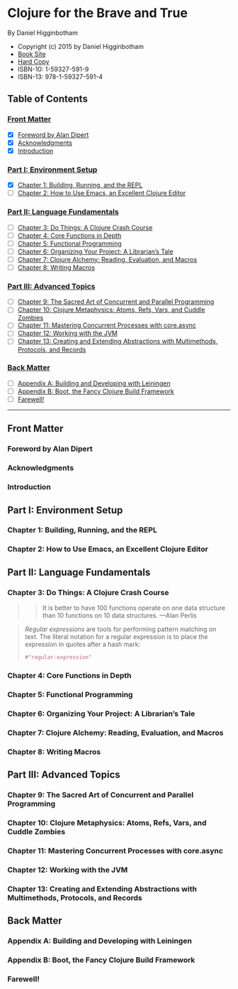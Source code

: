 # Clojure for the Brave and True

By Daniel Higginbotham

- Copyright (c) 2015 by Daniel Higginbotham
- [Book Site][1]
- [Hard Copy][2]
- ISBN-10: 1-59327-591-9
- ISBN-13: 978-1-59327-591-4

[1]: https://www.braveclojure.com/
[2]: https://nostarch.com/clojure

## Table of Contents

### [Front Matter](#front-matter-1)

* [X] [Foreword by Alan Dipert](#foreword-by-alan-dipert)
* [X] [Acknowledgments](#acknowledgments)
* [X] [Introduction](#introduction)

### [Part I: Environment Setup](#part-i-environment-setup-1)

* [X] [Chapter 1: Building, Running, and the REPL](#chapter-1-building-running-and-the-repl)
* [ ] [Chapter 2: How to Use Emacs, an Excellent Clojure Editor](#chapter-2-how-to-use-emacs-an-excellent-clojure-editor)

### [Part II: Language Fundamentals](#part-ii-language-fundamentals-1)

* [ ] [Chapter 3: Do Things: A Clojure Crash Course](#chapter-3-do-things-a-clojure-crash-course)
* [ ] [Chapter 4: Core Functions in Depth](#chapter-4-core-functions-in-depth)
* [ ] [Chapter 5: Functional Programming](#chapter-5-functional-programming)
* [ ] [Chapter 6: Organizing Your Project: A Librarian’s Tale](#chapter-6-organizing-your-project-a-librarians-tale)
* [ ] [Chapter 7: Clojure Alchemy: Reading, Evaluation, and Macros](#chapter-7-clojure-alchemy-reading-evaluation-and-macros)
* [ ] [Chapter 8: Writing Macros](#chapter-8-writing-macros)

### [Part III: Advanced Topics](#part-iii-advanced-topics-1)

* [ ] [Chapter 9: The Sacred Art of Concurrent and Parallel Programming](#chapter-9-the-sacred-art-of-concurrent-and-parallel-programming)
* [ ] [Chapter 10: Clojure Metaphysics: Atoms, Refs, Vars, and Cuddle Zombies](#chapter-10-clojure-metaphysics-atoms-refs-vars-and-cuddle-zombies)
* [ ] [Chapter 11: Mastering Concurrent Processes with core.async](#chapter-11-mastering-concurrent-processes-with-core-async)
* [ ] [Chapter 12: Working with the JVM](#chapter-12-working-with-the-jvm)
* [ ] [Chapter 13: Creating and Extending Abstractions with Multimethods, Protocols, and Records](#chapter-13-creating-and-extending-abstractions-with-multimethods-protocols-and-records)

### [Back Matter](#back-matter-1)

* [ ] [Appendix A: Building and Developing with Leiningen](#appendix-a-building-and-developing-with-leiningen)
* [ ] [Appendix B: Boot, the Fancy Clojure Build Framework](#appendix-b-boot-the-fancy-clojure-build-framework)
* [ ] [Farewell!](#farewell)

-----

## Front Matter

### Foreword by Alan Dipert

### Acknowledgments

### Introduction

## Part I: Environment Setup

### Chapter 1: Building, Running, and the REPL

### Chapter 2: How to Use Emacs, an Excellent Clojure Editor

## Part II: Language Fundamentals

### Chapter 3: Do Things: A Clojure Crash Course

> > It is better to have 100 functions operate on one data structure
> > than 10 functions on 10 data structures.
> > —Alan Perlis

> <em>Regular expressions</em> are tools for performing pattern matching on
> text. The literal notation for a regular expression is to place the
> expression in quotes after a hash mark:
>
> ```clojure
> #"regular-expression"
> ```

### Chapter 4: Core Functions in Depth

### Chapter 5: Functional Programming

### Chapter 6: Organizing Your Project: A Librarian’s Tale

### Chapter 7: Clojure Alchemy: Reading, Evaluation, and Macros

### Chapter 8: Writing Macros

## Part III: Advanced Topics

### Chapter 9: The Sacred Art of Concurrent and Parallel Programming

### Chapter 10: Clojure Metaphysics: Atoms, Refs, Vars, and Cuddle Zombies

### Chapter 11: Mastering Concurrent Processes with core.async

### Chapter 12: Working with the JVM

### Chapter 13: Creating and Extending Abstractions with Multimethods, Protocols, and Records

## Back Matter

### Appendix A: Building and Developing with Leiningen

### Appendix B: Boot, the Fancy Clojure Build Framework

### Farewell!

